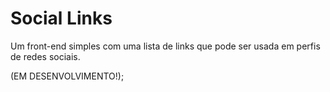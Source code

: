 # Social Links

Um front-end simples com uma lista de links que pode ser usada em perfis de redes sociais.

(EM DESENVOLVIMENTO!);
